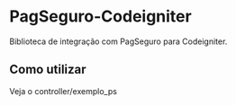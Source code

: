 PagSeguro-Codeigniter
=====================

Biblioteca de integração com PagSeguro para Codeigniter.

<h2>Como utilizar</h2>
<p>Veja o controller/exemplo_ps</p>